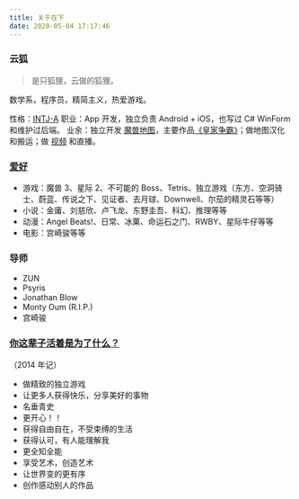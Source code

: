 ```yaml
---
title: 关于在下
date: 2020-05-04 17:17:46
---
```


### 云狐

> 是只狐狸，云做的狐狸。

数学系，程序员，精简主义，热爱游戏。

性格：[INTJ-A](https://www.16personalities.com/profiles/dcde81c65840a)
职业：App 开发，独立负责 Android + iOS，也写过 C# WinForm 和维护过后端。
业余：独立开发 [魔兽地图](https://cf1.me/my-works/)，主要作品[《皇家争霸》](https://dz.blizzard.cn/rpgmaps/detail/15469)；做地图汉化和搬运；做 [视频](https://space.bilibili.com/353913) 和直播。

### [爱好](https://cf1.me/recommended-works/)

- 游戏：魔兽 3、星际 2、不可能的 Boss、Tetris、独立游戏（东方、空洞骑士、蔚蓝、传说之下、见证者、去月球、Downwell、尔茄的精灵石等等）
- 小说：金庸、刘慈欣、卢飞龙、东野圭吾、科幻、推理等等
- 动漫：Angel Beats!、日常、冰菓、命运石之门、RWBY、星际牛仔等等
- 电影：宫崎骏等等

### 导师

- ZUN
- Psyris
- Jonathan Blow
- Monty Oum (R.I.P.)
- 宫崎骏

### [你这辈子活着是为了什么？](https://www.zhihu.com/question/20054842/answer/14239275)

（2014 年记）

- 做精致的独立游戏
- 让更多人获得快乐，分享美好的事物
- 名垂青史
- 更开心！！
- 获得自由自在，不受束缚的生活
- 获得认可，有人能理解我
- 更全知全能
- 享受艺术，创造艺术
- 让世界变的更有序
- 创作感动别人的作品
